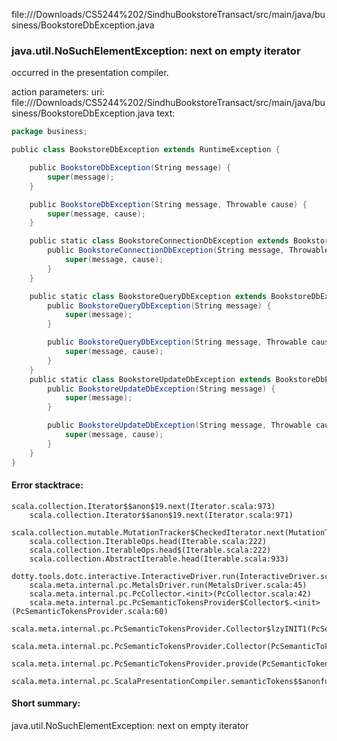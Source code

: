 file://<HOME>/Downloads/CS5244%202/SindhuBookstoreTransact/src/main/java/business/BookstoreDbException.java
### java.util.NoSuchElementException: next on empty iterator

occurred in the presentation compiler.

action parameters:
uri: file://<HOME>/Downloads/CS5244%202/SindhuBookstoreTransact/src/main/java/business/BookstoreDbException.java
text:
```scala
package business;

public class BookstoreDbException extends RuntimeException {

    public BookstoreDbException(String message) {
        super(message);
    }

    public BookstoreDbException(String message, Throwable cause) {
        super(message, cause);
    }

    public static class BookstoreConnectionDbException extends BookstoreDbException {
        public BookstoreConnectionDbException(String message, Throwable cause) {
            super(message, cause);
        }
    }

    public static class BookstoreQueryDbException extends BookstoreDbException {
        public BookstoreQueryDbException(String message) {
            super(message);
        }

        public BookstoreQueryDbException(String message, Throwable cause) {
            super(message, cause);
        }
    }
    public static class BookstoreUpdateDbException extends BookstoreDbException {
        public BookstoreUpdateDbException(String message) {
            super(message);
        }

        public BookstoreUpdateDbException(String message, Throwable cause) {
            super(message, cause);
        }
    }
}

```



#### Error stacktrace:

```
scala.collection.Iterator$$anon$19.next(Iterator.scala:973)
	scala.collection.Iterator$$anon$19.next(Iterator.scala:971)
	scala.collection.mutable.MutationTracker$CheckedIterator.next(MutationTracker.scala:76)
	scala.collection.IterableOps.head(Iterable.scala:222)
	scala.collection.IterableOps.head$(Iterable.scala:222)
	scala.collection.AbstractIterable.head(Iterable.scala:933)
	dotty.tools.dotc.interactive.InteractiveDriver.run(InteractiveDriver.scala:168)
	scala.meta.internal.pc.MetalsDriver.run(MetalsDriver.scala:45)
	scala.meta.internal.pc.PcCollector.<init>(PcCollector.scala:42)
	scala.meta.internal.pc.PcSemanticTokensProvider$Collector$.<init>(PcSemanticTokensProvider.scala:60)
	scala.meta.internal.pc.PcSemanticTokensProvider.Collector$lzyINIT1(PcSemanticTokensProvider.scala:60)
	scala.meta.internal.pc.PcSemanticTokensProvider.Collector(PcSemanticTokensProvider.scala:60)
	scala.meta.internal.pc.PcSemanticTokensProvider.provide(PcSemanticTokensProvider.scala:81)
	scala.meta.internal.pc.ScalaPresentationCompiler.semanticTokens$$anonfun$1(ScalaPresentationCompiler.scala:99)
```
#### Short summary: 

java.util.NoSuchElementException: next on empty iterator